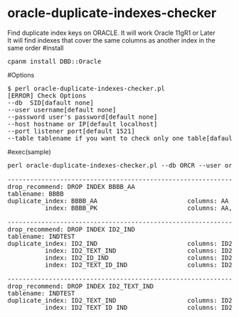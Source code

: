 # oracle-duplicate-indexes-checker
Find duplicate index keys on ORACLE. It will work Oracle 11gR1 or Later  
It will find indexes that cover the same columns as another index in the same order 
#install
<pre>
cpanm install DBD::Oracle
</pre>

#Options
<pre>
$ perl oracle-duplicate-indexes-checker.pl
[ERROR] Check Options
--db  SID[dafault none]
--user username[default none]
--password user's password[default none]
--host hostname or IP[default localhost]
--port listener port[default 1521]
--table tablename if you want to check only one table[dafault none]
</pre>

#exec(sample)
<pre>
perl oracle-duplicate-indexes-checker.pl --db ORCR --user orauser --password orauser

------------------------------------------------------------------------------------------
drop_recommend: DROP INDEX BBBB_AA
tablename: BBBB
duplicate_index: BBBB_AA                        columns: AA
          index: BBBB_PK                        columns: AA,BB

------------------------------------------------------------------------------------------
drop_recommend: DROP INDEX ID2_IND
tablename: INDTEST
duplicate_index: ID2_IND                        columns: ID2
          index: ID2_TEXT_IND                   columns: ID2,TEXT
          index: ID2_ID_IND                     columns: ID2,ID
          index: ID2_TEXT_ID_IND                columns: ID2,TEXT,ID

------------------------------------------------------------------------------------------
drop_recommend: DROP INDEX ID2_TEXT_IND
tablename: INDTEST
duplicate_index: ID2_TEXT_IND                   columns: ID2,TEXT
          index: ID2_TEXT_ID_IND                columns: ID2,TEXT,ID
</pre>
